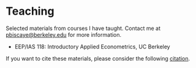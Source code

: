 # Teaching

Selected materials from courses I have taught. Contact me at <pbiscaye@berkeley.edu> for more information.

- EEP/IAS 118: Introductory Applied Econometrics, UC Berkeley

If you want to cite these materials, please consider the following [citation](https://github.com/pbiscaye/Teaching/blob/main/CITATION.md).
